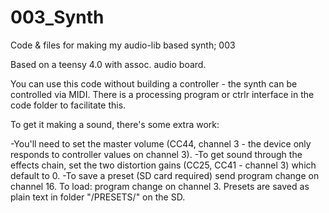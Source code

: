 # 003_Synth
Code &amp; files for making my audio-lib based synth; 003

Based on a teensy 4.0 with assoc. audio board.

You can use this code without building a controller - the synth can be controlled via MIDI. There is a processing program or ctrlr interface in the code folder to facilitate this.

To get it making a sound, there's some extra work:

-You'll need to set the master volume (CC44, channel 3 - the device only responds to controller values on channel 3). 
-To get sound through the effects chain, set the two distortion gains (CC25, CC41 - channel 3) which default to 0.
-To save a preset (SD card required) send program change on channel 16. To load: program change on channel 3. Presets are saved as plain text in folder "/PRESETS/" on the SD.

